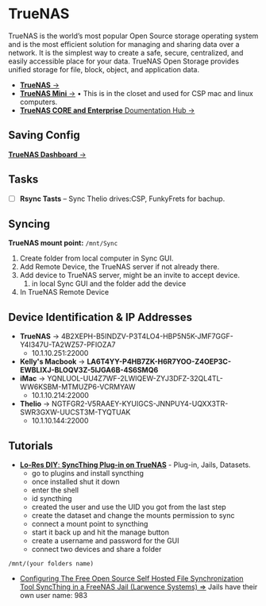 # TrueNAS

TrueNAS is the world’s most popular Open Source storage operating system and is the most efficient solution for managing and sharing data over a network. It is the simplest way to create a safe, secure, centralized, and easily accessible place for your data. TrueNAS Open Storage provides unified storage for file, block, object, and application data.

- [**TrueNAS** &rarr;](https://www.truenas.com/)
- [**TrueNAS Mini** &rarr;](https://www.truenas.com/truenas-mini/) &bull; This is in the closet and used for CSP mac and linux computers.
- [**TrueNAS CORE and Enterprise** Doumentation Hub &rarr;](https://www.truenas.com/docs/core/)

## Saving Config

[**TrueNAS Dashboard** &rarr;](http://10.1.10.251/ui/dashboard)


## Tasks
- [ ] **Rsync Tasts** &ndash; Sync Thelio drives:CSP, FunkyFrets for bachup.

## Syncing

**TrueNAS mount point:** `/mnt/Sync`

1. Create folder from local computer in Sync GUI.
2. Add Remote Device, the TrueNAS server if not already there.
3. Add device to TrueNAS server, might be an invite to accept device.
   1. in local Sync GUI and the folder add the device
4. In TrueNAS Remote Device

## Device Identification & IP Addresses

- **TrueNAS** &rarr; 4B2XEPH-B5INDZV-P3T4LO4-HBP5N5K-JMF7GGF-Y4I347U-TA2WZ57-PFIOZA7
  - 10.1.10.251:22000
- **Kelly's Macbook** &rarr; **LA6T4YY-P4HB7ZK-H6R7YOO-Z4OEP3C-EWBLIXJ-BLOQV3Z-5IJGA6B-4S6SMQ6**
- **iMac**  &rarr; YQNLUOL-UU4Z7WF-2LWIQEW-ZYJ3DFZ-32QL4TL-WW6KSBM-MTMUZP6-VCRMYAW
  - 10.1.10.214:22000
- **Thelio**  &rarr; NGTFGR2-V5RAAEY-KYUIGCS-JNNPUY4-UQXX3TR-SWR3GXW-UUCST3M-TYQTUAK
  - 10.1.10.144:22000

## Tutorials

- [**Lo-Res DIY**: **SyncThing Plug-in on TrueNAS**](https://youtu.be/xBWb-174BLg) - Plug-in, Jails, Datasets.
  - go to plugins and install syncthing
  - once installed shut it down
  - enter the shell
  - id syncthing
  - created the user and use the UID you got from the last step
  - create the dataset and change the mounts permission to sync
  - connect a mount point to syncthing
  - start it back up and hit the manage button
  - create a username and password for the GUI
  - connect two devices and share a folder

```
/mnt/(your folders name)
```

- [Configuring The Free Open Source Self Hosted File Synchronization Tool SyncThing in a FreeNAS Jail (Larwence Systems) &rArr;](https://youtu.be/xkER4b5JX8g_)
	Jails have their own user name: 983
